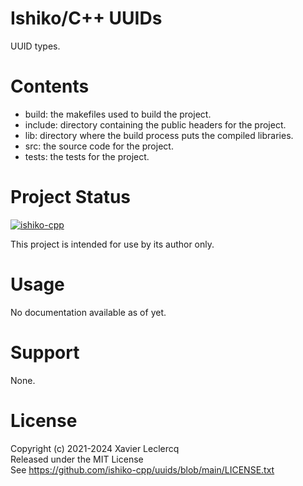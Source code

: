 # Ishiko/C++ UUIDs

UUID types.

# Contents

- build: the makefiles used to build the project.
- include: directory containing the public headers for the project.
- lib: directory where the build process puts the compiled libraries.
- src: the source code for the project.
- tests: the tests for the project.

# Project Status

[![ishiko-cpp](https://circleci.com/gh/ishiko-cpp/uuids.svg?style=shield)](https://circleci.com/gh/ishiko-cpp/uuids)

This project is intended for use by its author only.

# Usage

No documentation available as of yet.

# Support

None.

# License

Copyright (c) 2021-2024 Xavier Leclercq\
Released under the MIT License\
See https://github.com/ishiko-cpp/uuids/blob/main/LICENSE.txt
